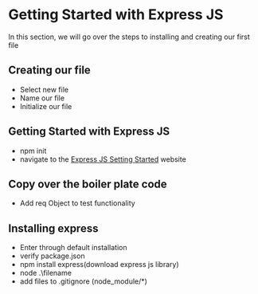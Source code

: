 
# Getting Started with Express JS

In this section, we will go over the steps to installing and creating our first file

## Creating our file
- Select new file
- Name our file
- Initialize our file

## Getting Started with Express JS
- npm init
- navigate to the [Express JS Setting Started](https://expressjs.com/en/starter/installing.html) website

## Copy over the boiler plate code
- Add req Object to test functionality

## Installing express
- Enter through default installation
- verify package.json
- npm install express(download express js library)
- node .\filename
- add files to .gitignore (node_module/*)

